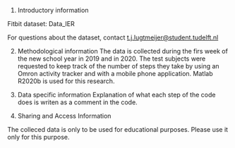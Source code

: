 1. Introductory information

Fitbit dataset: Data_IER

For questions about the dataset, contact t.j.lugtmeijer@student.tudelft.nl

2. Methodological information
The data is collected during the firs week of the new school year in 2019 and in 2020. The test subjects were requested to keep track of the number of steps they take
by using an Omron activity tracker and with a mobile phone application.
Matlab R2020b is used for this research.

3. Data specific information
Explanation of what each step of the code does is writen as a comment in the code.

4. Sharing and Access Information

The colleced data is only to be used for educational purposes.
Please use it only for this purpose.


